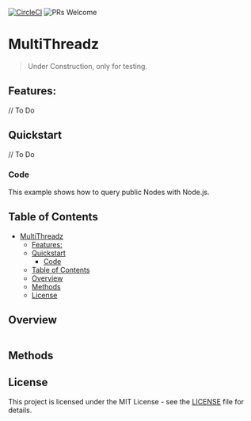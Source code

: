 [![CircleCI](https://img.shields.io/circleci/build/github/a6b8/multiThreadz/main)]() ![PRs Welcome](https://img.shields.io/badge/PRs-welcome-brightgreen.svg)

# MultiThreadz


> Under Construction, only for testing.



## Features:
// To Do


## Quickstart

// To Do

### Code

This example shows how to query public Nodes with Node.js.

## Table of Contents
- [MultiThreadz](#multithreadz)
  - [Features:](#features)
  - [Quickstart](#quickstart)
    - [Code](#code)
  - [Table of Contents](#table-of-contents)
  - [Overview](#overview)
  - [Methods](#methods)
  - [License](#license)


## Overview

```

```



## Methods


## License

This project is licensed under the MIT License - see the [LICENSE](LICENSE) file for details.